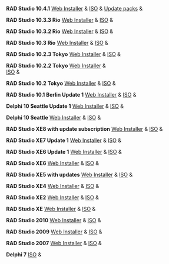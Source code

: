 **RAD Studio 10.4.1**
[Web Installer](https://altd.embarcadero.com/download/radstudio/10.4/RADStudio-10-4-1-esd-1461.exe) & 
[ISO](http://altd.embarcadero.com/download/radstudio/10.4/radstudio_10_4_99797b.iso) & 
[Update packs](https://cc.embarcadero.com/reg/delphi) & 

**RAD Studio 10.3.3 Rio**
[Web Installer](https://altd.embarcadero.com/download/radstudio/10.3/radstudio_10_3_3_esd7899_nt.exe) & 
[ISO](https://altd.embarcadero.com/download/radstudio/10.3/delphicbuilder10_3_3_7899_nt.iso) & 

**RAD Studio 10.3.2 Rio**
[Web Installer](https://altd.embarcadero.com/download/radstudio/10.3/radstudio_10_3_2_esd_96593b.exe) & 
[ISO](http://altd.embarcadero.com//download/radstudio/10.3/delphicbuilder10_3_2_496593b.iso) & 

**RAD Studio 10.3 Rio**
[Web Installer](https://altd.embarcadero.com/download/radstudio/10.3/radstudio10_3_0_esd_94364.exe) & 
[ISO](http://altd.embarcadero.com/download/radstudio/10.3/delphicbuilder10_3_0_94364.iso) & 

**RAD Studio 10.2.3 Tokyo**
[Web Installer](https://altd.embarcadero.com/download/radstudio/10.2/radstudio10_2_3_esd__93231.exe) & 
[ISO](http://altd.embarcadero.com/download/radstudio/10.2/delphicbuilder10_2_3_2631.iso) & 

**RAD Studio 10.2.2 Tokyo**
[Web Installer](https://altd.embarcadero.com/download/radstudio/10.2/radstudio10_2_2_esd_2004.exe) &  
[ISO](http://altd.embarcadero.com/download/radstudio/10.2/delphicbuilder10_2_2_2004.iso) & 

**RAD Studio 10.2 Tokyo**
[Web Installer](https://altd.embarcadero.com/download/radstudio/10.2/radstudio10_2_esd.exe) & 
[ISO](http://altd.embarcadero.com/download/radstudio/10.2/delphicbuilder10_2.iso) & 

**RAD Studio 10.1 Berlin Update 1**
[Web Installer](https://altd.embarcadero.com/download/radstudio/10.1/radstudio10_1_upd2_esd.exe) & 
[ISO](http://altd.embarcadero.com/download/radstudio/10.1/delphicbuilder10_1_upd1.iso) & 

**Delphi 10 Seattle Update 1**
[Web Installer](https://altd.embarcadero.com/download/radstudio/10/delphi10_upd1_w_esd.exe) & 
[ISO](http://altd.embarcadero.com/download/radstudio/10/delphicbuilder10___upd1.iso) & 

**Delphi 10 Seattle**
[Web Installer](https://altd.embarcadero.com/download/radstudio/10/delphi10_esd.exe) & 
[ISO](http://altd.embarcadero.com/download/radstudio/10/delphicbuilder10.iso) & 

**RAD Studio XE8 with update subscription**
[Web Installer](https://altd.embarcadero.com/download/radstudio/xe8/delphi_xe8_upd1_subscription.exe) & 
[ISO](http://altd.embarcadero.com/download/radstudio/xe8/delphicbuilder_xe8_upd1_subscription.iso) & 

**RAD Studio XE7 Update 1**
[Web Installer](https://altd.embarcadero.com/download/radstudio/xe7/delphi_xe7_upd1_esd.exe) & 
[ISO](http://altd.embarcadero.com/download/radstudio/xe7/delphicbuilder_xe7_upd1_win.iso) & 

**RAD Studio XE6 Update 1**
[Web Installer](https://altd.embarcadero.com/download/radstudio/xe6/delphi_xe6_upd1_esd.exe) & 
[ISO](http://altd.embarcadero.com/download/radstudio/xe6/delphicbuilder_xe6_upd1_win.iso) & 

**RAD Studio XE6**
[Web Installer](https://altd.embarcadero.com/download/radstudio/xe6/delphi_xe6_esd.exe) & 
[ISO](http://altd.embarcadero.com/download/radstudio/xe6/delphicbuilder_xe6_win.iso) & 

**RAD Studio XE5 with updates**
[Web Installer](https://altd.embarcadero.com/download/radstudio/xe5/delphi_xe5_upd2_esd.exe) & 
[ISO](http://altd.embarcadero.com/download/radstudio/xe5/delphicbuilder_xe5_upd2_win.iso) & 

**RAD Studio XE4**
[Web Installer](https://altd.embarcadero.com/download/radstudio/xe4/delphi_xe4_upd1_esd.exe) & 
[ISO](http://altd.embarcadero.com/download/radstudio/xe4/delphicbuilder_xe4_upd1_win.iso) & 

**RAD Studio XE2**
[Web Installer](https://altd.embarcadero.com/download/radstudio/xe2/delphi_xe2_4429_win_esd.exe) & 
[ISO](http://altd.embarcadero.com/download/radstudio/xe2/delphicbuilder_xe2_4429_win_dl.iso) & 

**RAD Studio XE**
[Web Installer](https://altd.embarcadero.com/download/RADStudioXE/delphi_xe_3953b_win_esd.zip) & 
[ISO](http://altd.embarcadero.com/download/RADStudioXE/delphicbuilder_xe_3953B_win.iso) & 

**RAD Studio 2010**
[Web Installer](https://altd.embarcadero.com/download/RADStudio2010/delphi_2010_3615_win_esd.zip) & 
[ISO](http://altd.embarcadero.com/download/RADStudio2010/delphicbuilder_2010_3615_win.iso) & 

**RAD Studio 2009**
[Web Installer](https://altd.embarcadero.com/download/RADStudio2009/RADStudio2009_ESD_June2009.zip) & 
[ISO](http://altd.embarcadero.com/download/Delphi_C++Builder2009/Delphi_C++Builder2009_ISO_June2009.iso) & 

**RAD Studio 2007**
[Web Installer](https://altd.codegear.com/download/radstudio2007/CodeGearRADStudio2007setup.exe) & 
[ISO](http://altd.codegear.com/download/radstudio2007/CodeGearRADStudio2007_Dec2007.iso) & 

**Delphi 7**
[ISO](https://altd.embarcadero.com/download/delphi/d7/english/ent/delphi_7_ent_en.iso) & 